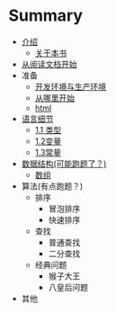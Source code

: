 # Summary

* [介绍](README.md)
  * [关于本书](0_about.md)
* [从阅读文档开始](0_chapter1.md)
* 准备
  * [开发环境与生产环境](zhun_bei/env.md)
  * [从哪里开始](zhun_bei/start.md)
  * [html](zhun_bei/html.md)
* [语言细节](1_yu_yan_xi_jie/1_yu_yan_xi_jie.md)
  * [1.1 类型](1_yu_yan_xi_jie/1_1_lei_xing.md)
  * [1.2变量](1_yu_yan_xi_jie/12bian-liang.md)
  * [1.3常量](1_yu_yan_xi_jie/13chang-liang.md)
* [数据结构(可能跑题了？)](shu_ju_jie_gou.md)
  * [数组](shu_ju_jie_gou/shu-zu.md)
* 算法(有点跑题？)
  * 排序
    * 冒泡排序
    * 快速排序
  * 查找
    * 普通查找
    * 二分查找
  * 经典问题
    * 猴子大王
    * 八皇后问题
* 其他

